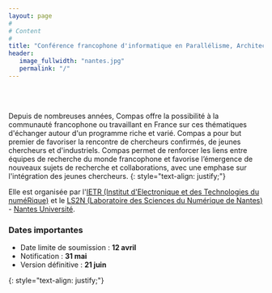 ```yaml
---
layout: page
#
# Content
#
title: "Conférence francophone d'informatique en Parallélisme, Architecture et Système"
header:
   image_fullwidth: "nantes.jpg"
   permalink: "/"
---
```



<BR>&nbsp;<BR>

Depuis de nombreuses années, Compas offre la possibilité à la communauté francophone ou travaillant en France sur ces 
thématiques d'échanger autour d'un programme riche et varié. Compas a pour but premier de favoriser la rencontre de 
chercheurs confirmés, de jeunes chercheurs et d'industriels. Compas permet de renforcer les liens entre équipes de 
recherche du monde francophone et favorise l’émergence de nouveaux sujets de recherche et collaborations, avec une 
emphase sur l'intégration des jeunes chercheurs.
{: style="text-align: justify;"}

Elle est organisée par l'[IETR (Institut d'Electronique et des Technologies du numéRique)](https://www.ietr.fr) et le [LS2N (Laboratoire des Sciences du Numérique de Nantes)](https://www.ls2n.fr) - [Nantes Université](https://www.univ-nantes.fr).

### Dates importantes

* Date limite de soumission : **12 avril**
* Notification : **31 mai**
* Version définitive : **21 juin**

{: style="text-align: justify;"}
